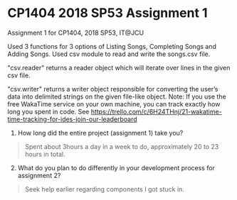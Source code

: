 # CP1404 2018 SP53 Assignment 1
Assignment 1 for CP1404, 2018 SP53, IT@JCU

Used 3 functions for 3 options of Listing Songs, Completing Songs and Adding Songs. Used csv module to read and write the songs.csv file.

"csv.reader" returns a reader object which will iterate over lines in the given csv file. 

"csv.writer" returns a writer object responsible for converting the user’s data into delimited strings on the given file-like object. 
Note: If you use the free WakaTime service on your own machine, you can track exactly how long you spent in code. See https://trello.com/c/6H24THnj/21-wakatime-time-tracking-for-ides-join-our-leaderboard

1. How long did the entire project (assignment 1) take you?
> Spent about 3hours a day in a week to do, approximately 20 to 23 hours in total. 


2. What do you plan to do differently in your development process for assignment 2?
> Seek help earlier regarding components I got stuck in. 
